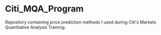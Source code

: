 # Citi_MQA_Program
Repository containing price prediction methods I used during Citi's Markets Quantitative Analysis Training.
